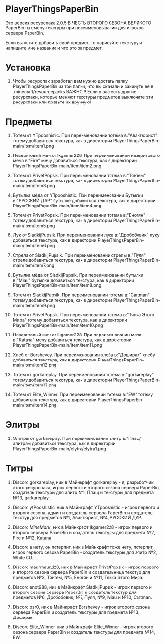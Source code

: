 # PlayerThingsPaperBin
 Это версия ресурспака 2.0.5 В ЧЕСТЬ ВТОРОГО СЕЗОНА ВЕЛИКОГО PaperBin на смену текстуры
 при переименовывании для игроков сервера PaperBin.

 Если вы хотите добавить свой предмет, то нарисуйте текстуру и напишите мне название и что это за предмет.

# Установка
 1. Чтобы ресурспак заработал вам нужно достать папку PlayerThingsPaperBin из той папки,
 что вы скачали и закинуть её в .minecraft/resourcepacks
 ВАЖНО!!! Если у вас есть другие ресурспаки, которые меняют текстуры предметов выключите эти ресурспаки или правьте их вручную!

# Предметы
 1. Тотем от YTpooshistic. При переименовании тотема в:"Авантюрист" 
 тотему добавиться текстура, как в директории PlayerThingsPaperBin-main/item/item1.png

 2. Незеритовый меч от lkgamer228. При переименовании незеритового меча в:"Fire"
 мечу добавиться текстура, как в директории PlayerThingsPaperBin-main/item/item2.png

 3. Тотем от PrivetPopsik. При переименовании тотема в:"Тянтем"
 тотему добавиться текстура, как в директории PlayerThingsPaperBin-main/item/item3.png

 4. Бутылка мёда от YTpooshistic. При переименовании Бутылки в:"РУССКИЙ ДАР"
 бутылке добавиться текстура, как в директории PlayerThingsPaperBin-main/item/item4.png

 5. Тотем от PrivetPopsik. При переименовании тотема в:"Енотян"
 тотему добавиться текстура, как в директории PlayerThingsPaperBin-main/item/item5.png

 6. Лук от SladkijPupsik. При переименовании лука в:"Дробобовик"
 луку добавиться текстура, как в директории PlayerThingsPaperBin-main/item/item6.png

 7. Стрела от SladkijPupsik. При переименовании стрелы в:"Пуля"
 стреле добавиться текстура, как в директории PlayerThingsPaperBin-main/item/item7.png

 8. Бутылка мёда от SladkijPupsik. При переименовании бутылки в:"Miau"
 бутылке добавиться текстура, как в директории PlayerThingsPaperBin-main/item/item8.png

 9. Тотем от SladkijPupsik. При переименовании тотема в:"Cartman"
 тотему добавиться текстура, как в директории PlayerThingsPaperBin-main/item/item9.png

 10. Тотем от PrivetPopsik. При переименовании тотема в:"Тянка Этого Мира"
 тотему добавиться текстура, как в директории PlayerThingsPaperBin-main/item/item10.png

 11. Незеритовый меч от lkgamer228. При переименовании меча в:"Katana"
 мечу добавиться текстура, как в директории PlayerThingsPaperBin-main/item/item11.png

 12. Хлеб от Borshevey. При переименовании хлеба в:"Доширак"
 хлебу добавиться текстура, как в директории PlayerThingsPaperBin-main/item/item12.png

 13. Тотем от gorkareplay. При переименовании тотема в:"gorkareplay"
 тотему добавиться текстура, как в директории PlayerThingsPaperBin-main/item/item13.png

 14. Тотем от Elite_Winner. При переименовании тотема в:"EW"
 тотему добавиться текстура, как в директории PlayerThingsPaperBin-main/item/item14.png



# Элитры
 1. Элитры от gorkareplay. При переименовании элитр в:"Плащ" элитрам
 добавиться текстура, как в директории PlayerThingsPaperBin-main/elytra/elytra1.png

# Титры
 1. Discord gorkareplay, ник в Майнкрафт gorkareplay - я, разработчик этого ресурспака,
 игрок первого и второго сезона сервера PaperBin, создатель текстуры для элитр №1, Плащ и текстуры для предмета №13, gorkareplay.
 
 2. Discord ytPooshistic, ник в Майнкрафт YTpooshistic - игрок первого и второго сезона, админ и создатель
 сервера PaperBin и создатель текстур для предметов №1, Авантюрист, №4, РУССКИЙ ДАР.

 3. Discord _MineMark_, ник в Майнкрафт lkgamer228 - игрок первого и второго сервера PaperBin
 и создатель текстуры для предмета №2, Fire и №12, Katana.

 4. Discord а нету, он потерпит, ник в Майнкрафт тоже нету, потерпит, игрок первого сезона PaperBin - создатель
 текстуры для элитр №2, White CU... .

 5. Discord maurmaur_123, ник в Майнкрафт PrivetPopsik - игрок первого и второго сезона сервера PaperBin
 и создательница текстур для предметов №3, Тянтем, №5, Енотян и №11, Тянка Этого Мира.

 6. Discord enot988, ник в Майнкрафт SladkijPupsik - игрок первого и второго сезона сервера PaperBin
 и создатель текстур для предметов №6, Дробобовик, №7, Пуля, №9, Miau и №10, Cartman.

 7. Discord psr0, ник в Майнкрафт Borshevey - игрок второго сезона сервера PaperBin и создатель
 текстуры для предмета №13, Доширак.

 8. Discord Elite_Winner, ник в Майнкрафт Elite_Winner - игрок второго сезона сервера PaperBin
 и создатель текстуры для предмета №14, EW.
